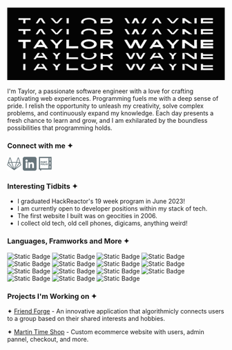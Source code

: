 ![header](header1.png)

I'm Taylor, a passionate software engineer with a love for crafting captivating web experiences. Programming fuels me with a deep sense of pride. I relish the opportunity to unleash my creativity, solve complex problems, and continuously expand my knowledge. Each day presents a fresh chance to learn and grow, and I am exhilarated by the boundless possibilities that programming holds.


### Connect with me ✦
[![gitlab](gl.png)](https://gitlab.com/taywayne)
[![linked in](li.png)](https://www.linkedin.com/in/taywayne/)
[![linked in](po.png)](https://taywayne.dev/)

### Interesting Tidbits ✦
- I graduated HackReactor's 19 week program in June 2023!
- I am currently open to developer positions within my stack of tech.
- The first website I built was on geocities in 2006.
- I collect old tech, old cell phones, digicams, anything weird!

### Languages, Framworks and More ✦
![Static Badge](https://img.shields.io/badge/Javascript-8F8F8F)
![Static Badge](https://img.shields.io/badge/Python-474747)
![Static Badge](https://img.shields.io/badge/SQL-8F8F8F)
![Static Badge](https://img.shields.io/badge/HTML-474747)
![Static Badge](https://img.shields.io/badge/CSS-8F8F8F)
![Static Badge](https://img.shields.io/badge/React-474747)
![Static Badge](https://img.shields.io/badge/React%20Hooks-8F8F8F)
![Static Badge](https://img.shields.io/badge/Redux%20Toolkit-474747)
![Static Badge](https://img.shields.io/badge/Django-8F8F8F)
![Static Badge](https://img.shields.io/badge/PostgreSQL-474747)
![Static Badge](https://img.shields.io/badge/MongoDB-8F8F8F)
![Static Badge](https://img.shields.io/badge/FastAPI-474747)
![Static Badge](https://img.shields.io/badge/Bootstrap-8F8F8F)
![Static Badge](https://img.shields.io/badge/Tailwind-474747)
![Static Badge](https://img.shields.io/badge/NodeJS-8F8F8F)


### Projects I'm Working on ✦

✦ [Friend Forge](https://blacksmith-collaborative.gitlab.io/friendforge/) - An innovative application that algorithmicly connects users to a group based on their shared interests and hobbies.

✦ [Martin Time Shop](https://github.com/tayywayne/martin-time) - Custom ecommerce website with users, admin pannel, checkout, and more.
